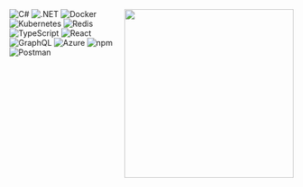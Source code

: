 <img align="right" src="https://i.pinimg.com/originals/69/b2/88/69b28856241ddc9ee1b856faea64db05.gif" width="300">
<div align="left">
  <div>
    <img alt="C#" src="https://img.shields.io/badge/C%23-000000?style=for-the-badge&logo=csharp&logoColor=white" />
    <img alt=".NET" src="https://img.shields.io/badge/.NET-000000?style=for-the-badge&logo=dotnet&logoColor=white" />
    <img alt="Docker" src="https://img.shields.io/badge/Docker-000000?style=for-the-badge&logo=docker&logoColor=white" />
    <img alt="Kubernetes" src="https://img.shields.io/badge/Kubernetes-000000?style=for-the-badge&logo=kubernetes&logoColor=white" />
    <img alt="Redis" src="https://img.shields.io/badge/Redis-000000?style=for-the-badge&logo=redis&logoColor=white" />
    <img alt="TypeScript" src="https://img.shields.io/badge/TypeScript-000000?style=for-the-badge&logo=typescript&logoColor=white" />
    <img alt="React" src="https://img.shields.io/badge/React-000000?style=for-the-badge&logo=react&logoColor=white" />
    <img alt="GraphQL" src="https://img.shields.io/badge/GraphQL-000000?style=for-the-badge&logo=graphql&logoColor=white" />
    <img alt="Azure" src="https://img.shields.io/badge/Azure-000000?style=for-the-badge&logo=microsoftazure&logoColor=white" />
    <img alt="npm" src="https://img.shields.io/badge/npm-000000?style=for-the-badge&logo=npm&logoColor=white" />
    <img alt="Postman" src="https://img.shields.io/badge/Postman-000000?style=for-the-badge&logo=postman&logoColor=white" />
  </div>
</div>
